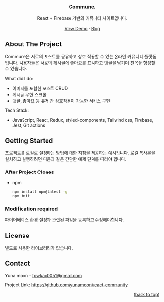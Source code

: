 

<div align="center">
  <h3 align="center">Commune.</h3>

  <p align="center">
    React + Firebase 기반의 커뮤니티 사이트입니다.
    <br />
    <br />
    <a href="https://hh99-ac7ee.web.app/auth">View Demo</a>
    ·
    <a href="https://moonyuna.tistory.com/category/Moon%F0%9F%8C%95%20%ED%94%84%EB%A1%9C%EC%A0%9D%ED%8A%B8/React-community">Blog</a>
  </p>
</div>


<!-- ABOUT THE PROJECT -->
## About The Project

Commune은 서로의 포스트를 공유하고 상호 작용할 수 있는 온라인 커뮤니티 플랫폼입니다. 사용자들은 서로의 게시글에 좋아요를 표시하고 댓글을 남기며 친목을 형성할 수 있습니다.

What did I do:
* 이미지를 포함한 포스트 CRUD
* 게시글 무한 스크롤
* 댓글, 좋아요 등 유저 간 상호작용이 가능한 서비스 구현

Tech Stack:
* JavaScript, React, Redux, styled-components, Tailwind css, Firebase, Jest, Git actions


<!-- GETTING STARTED -->
## Getting Started

프로젝트를 로컬로 설정하는 방법에 대한 지침을 제공하는 예시입니다. 로컬 복사본을 설치하고 실행하려면 다음과 같은 간단한 예제 단계를 따라야 합니다.

### After Project Clones

* npm
  ```sh
  npm install npm@latest -g
  npm init
  ```

### Modification required

파이어베이스 환경 설정과 관련된 파일을 등록하고 수정해야합니다.


<!-- LICENSE -->
## License

별도로 사용한 라이브러리가 없습니다.


<!-- CONTACT -->
## Contact

Yuna moon - tpwkao0051@gmail.com

Project Link: https://github.com/yunamoon/react-community

<p align="right">(<a href="#readme-top">back to top</a>)</p>



